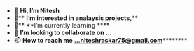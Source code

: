- 👋 **Hi, I’m Nitesh**
- 👀** **I’m interested in analaysis projects,****
- 🌱** **I’m currently learning ****
- 💞️ **I’m looking to collaborate on ...**
- 📫 **How to reach me ...niteshraskar75@gmail.com**********

<!---
Nits75/Nits75 is a ✨ special ✨ repository because its `README.md` (this file) appears on your GitHub profile.
You can click the Preview link to take a look at your changes.
--->
